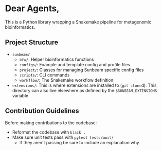 # Dear Agents,

This is a Python library wrapping a Snakemake pipeline for metagenomic bioinformatics.

## Project Structure

- `sunbeam/`
  - `bfx/`: Helper bioinformatics functions
  - `configs/`: Example and template config and profile files
  - `project/`: Classes for managing Sunbeam specific config files
  - `scripts/`: CLI commands
  - `workflow/`: The Snakemake workflow definition
- `extensions/`: This is where extensions are installed to (`git clone`d). This directory can also live elsewhere as defined by the `$SUNBEAM_EXTENSIONS` variable

## Contribution Guidelines

Before making contributions to the codebase:

- Reformat the codebase with `black .`
- Make sure unit tests pass with `pytest tests/unit/`
  - If they aren't passing be sure to include an explanation why
